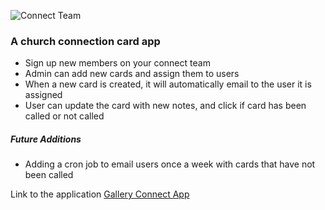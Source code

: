 ![Connect Team](http://s1.postimg.org/6p7e1zsxb/image.png)
### A  church connection card app

* Sign up new members on your connect team
* Admin can add new cards and assign them to users
* When a new card is created, it will automatically email to the user it is assigned
* User can update the card with new notes, and click if card has been called or not called

##### Future Additions
* Adding a cron job to email users once a week with cards that have not been called

Link to the application
[Gallery Connect App](http://galleryconnect.herokuapp.com)
